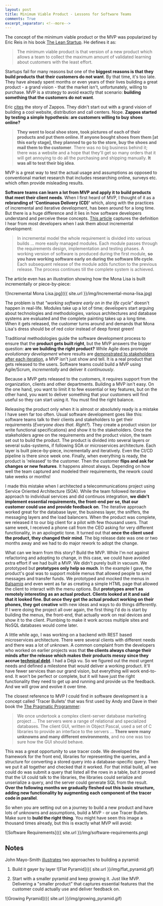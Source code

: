 ```yaml
---
layout: post
title: Minimum Viable Product - Lessons for Software Teams
comments: True
excerpt_separator: <!--more-->
---
```


The concept of the minimum viable product or the MVP was popularized by Eric Reis in his book [The Lean Startup](http://www.amazon.com/Lean-Startup-Entrepreneurs-Continuous-Innovation/dp/0307887898). He defines it as:

> The minimum viable product is that version of a new product which allows a team to collect the maximum amount of validated learning about customers with the least effort.

Startups fail for many reasons but one of the **biggest reasons is that they build products that their customers do not want**. By that time, it's too late. They have already spent months or even years of their lives building a great product - a grand vision - that the market isn't, unfortunately, willing to purchase. MVP is a strategy to avoid exactly that scenario: **building something that the customers do not want**.

Eric [cites](http://www.inc.com/lee-clifford-julie-schlosser/lean-startup-eric-ries-testing-your-product.html) the story of Zappos. They didn't start out with a grand vision of building a cool website, distribution and call centers. Nope. **Zappos started by testing a simple hypothesis: are customers willing to buy shoes online?**

> **They went to local shoe store, took pictures of each of their products and put them online. If anyone bought shoes from them [at this early stage], they planned to go to the store, buy the shoes and mail them to the customer**. There was no big business behind it; there was a website and a hope that they'll get so many orders that it will get annoying to do all the purchasing and shipping manually. **It was all to test their big idea**.

<!--more-->

MVP is a great way to test the actual usage and assumptions as opposed to conventional market research that includes researching online, surveys etc. which often provide misleading results.

**Software teams can learn a lot from MVP and apply it to build products that meet their client needs**. When I first heard of MVP, I thought of it as a **rebranding of 'Continuous Delivery (CD)'** which, along with the practices of incremental and iterative development, has been around for a long time. But there is a huge difference and it lies in how software developers understand and perceive these concepts. [This article](http://istqbexamcertification.com/what-is-incremental-model-advantages-disadvantages-and-when-to-use-it/) captures the definition I hear from most developers when I ask them about incremental development:

> In incremental model the whole requirement is divided into various builds ... more easily managed modules.  Each module passes through the requirements design, implementation and testing phases. A working version of software is produced during the first module, **so you have working software early on during the software life cycle**. Each subsequent release of the module adds function to the previous release. The process continues till the complete system is achieved.

The article even has an illustration showing how the Mona Lisa is built incrementally or piece-by-piece:

![Incremental Mona Lisa.jpg]({{ site.url }}/img/Incremental-mona-lisa.jpg)

The problem is that *"working software early on in the life cycle"* doesn't happen in real-life. Modules take up a lot of time; developers start arguing about technologies and methodologies, various architectures and database systems are evaluated and the complete painting takes up a long time. When it gets released, the customer turns around and demands that Mona Lisa's dress should be of red color instead of deep forest green!

Traditional methodologies guide the software development process to ensure that the **product gets built right**, but the MVP answers the bigger question: **are we building the right product?** While Agile does promote *evolutionary development* where results are [demonstrated to stakeholders after each iteration](https://en.wikipedia.org/wiki/Agile_software_development), a MVP isn't just show and tell. It is a real product that gets released to the users. Software teams could build a MVP using Agile/Scrum, *incrementally* and deliver it *continuously*.

Because a MVP gets released to the customers, it requires support from the organization, clients and other departments. Building a MVP isn't easy. On the one hand, you want to limit it to few essential or key features, but on the other hand, you want to deliver something that your customers will find useful so they can start using it. You must find the right balance.

Releasing the product only when it is almost or absolutely ready is a mistake I have seen far too often. Usual software development goes like this: software teams talk to their clients and stakeholders to get their requirements (*Everyone does that. Right?*). They create a product vision (or write functional specifications) and show it to the stakeholders. Once the stakeholders agree on the requirements and the product vision, the team set out to build the product. The product is divided into several layers or several subs-systems, if following SOA or microservices architecture. Each layer is built piece-by-piece, incrementally and iteratively. Even the CI/CD pipeline is there since week one. Finally, when everything is ready, the product is 'released' to the customer. Then the customer **flips and ask for changes or new features**. It happens almost always. Depending on how well the team captured and modeled their requirements, the rework could take weeks or months!

I made this mistake when I architected a telecommunications project using Service Oriented Architecture (SOA). While the team followed iterative approach to individual services and did continuos integration, **we didn't implement essential requirements, the front-end per se, that our customer could use and provide feedback on**. The iterative approach worked great for the database layer, the business layer, the sniffers, the messaging layers and the load balancers. When the product was complete, we released it to our big client for a pilot with few thousand users. That same week, I received a phone call from the CEO asking for very different functionality, in an apologetic tone. It turned out that **once the client used the product, they changed their mind**. The big release date was one or two months away and we had to do major rework to adopt the change.

What can we learn from this story? Build the MVP. While I'm not against refactoring and adopting to change, in this case, we could have avoided extra effort if we had built a MVP. We didn't purely built in vacuum. We prototyped but **prototypes only help so much**. In the example I gave, the product's goal was to support mobile menus that allowed people to send messages and transfer funds. We prototyped and mocked the menus in [Balsamiq](https://balsamiq.com/) and even went as far as creating a simple HTML page that allowed the client to interact with the menu options. But **prototypes aren't as remotely interesting as an actual product. Clients looked at it and said that it looked fine. But once they got the actual product working on their phones, they got creative** with new ideas and ways to do things differently. If I were doing the project all over again, the first thing I'd do is start by building the menus, the front-end, that actually work on real devices and show it to the client. Plumbing to make it work across multiple sites and NoSQL databases would come later.

A little while ago, I was working on a backend with REST based microservices architecture. There were several clients with different needs and there was a lot of unknown. A common complaint from the developers who worked on earlier projects was that **the clients always change their minds after the release which makes their products messy since they accrue [technical debt](http://codeahoy.com/2016/04/27/do-not-let-technical-debt-get-out-of-control/)**.
I had a Déjà vu. So we figured out the most urgent needs and defined a milestone that would deliver a working product. It'll have fewer services than our grand vision, but everything will work end-to-end. It won't be perfect or complete, but it will have just the right functionality they need to get up and running and provide us the feedback. And we will grow and evolve it over time.

The closest reference to MVP I could find in software development is a concept called 'Tracer Bullets' that was first used by Andy and Dave in their book the [The Pragmatic Programmer](http://www.amazon.com/Pragmatic-Programmer-Journeyman-Master/dp/020161622X):

> We once undertook a complex client-server database marketing project ... The servers were a
range of relational and specialized databases. The client GUI, written in Object Pascal,
used a set of C libraries to provide an interface to the servers ... **There were many unknowns and many different environments**, and no one was too sure how the GUI should behave.
>
This was a great opportunity to use tracer code. We developed the framework for the front
end, libraries for representing the queries, and a structure for converting a stored query into
a database-specific query. Then we put it all together and checked that it worked. For that
initial build, all we could do was submit a query that listed all the rows in a table, but it
proved that the UI could talk to the libraries, the libraries could serialize and unserialize a
query, and the server could generate SQL from the result. **Over the following months we
gradually fleshed out this basic structure, adding new functionality by augmenting each
component of the tracer code in parallel**.

So when you are setting out on a journey to build a new product and have lots of unknowns and assumptions, build a MVP - or use Tracer Bullets. Make sure to **build the right thing**. You might have seen this image a thousand times already, but this is exactly what MVP will avoid:

![Software Requirements]({{ site.url }}/img/software-requirements.png)

## Notes
John Mayo-Smith [illustrates](http://www.informationweek.com/two-ways-to-build-a-pyramid/d/d-id/1012280?) two approaches to building a pyramid:

1. Build it gayer by layer
![Flat Pyramid]({{ site.url }}/img/flat_pyramid.gif)

2. Start with a smaller pyramid and keep growing it.
Just like MVP. Delivering a "smaller product" that captures essential features that the customer could actually use and deliver feedback on.

![Growing Pyramid]({{ site.url }}/img/growing_pyramid.gif)
